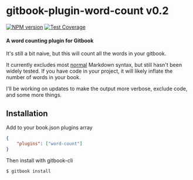 gitbook-plugin-word-count v0.2
==============================
[![NPM version](http://img.shields.io/npm/v/storenvy.svg?style=flat)](https://www.npmjs.org/package/gitbook-plugin-word-count)
[![Test Coverage](https://codeclimate.com/github/ryanmurakami/gitbook-plugin-word-count/badges/coverage.svg)](https://codeclimate.com/github/ryanmurakami/gitbook-plugin-word-count)

#### A word counting plugin for Gitbook

It's still a bit naive, but this will count all the words in your gitbook. 

It currently excludes most [normal](https://daringfireball.net/projects/markdown/syntax) Markdown syntax, but still hasn't been widely tested. If you have code in your project, it will likely inflate the number of words in your book.

I'll be working on updates to make the output more verbose, exclude code, and some more things.

## Installation

Add to your book.json plugins array

```json
{
	"plugins": ["word-count"]
}
```

Then install with gitbook-cli

```sh
$ gitbook install
```

